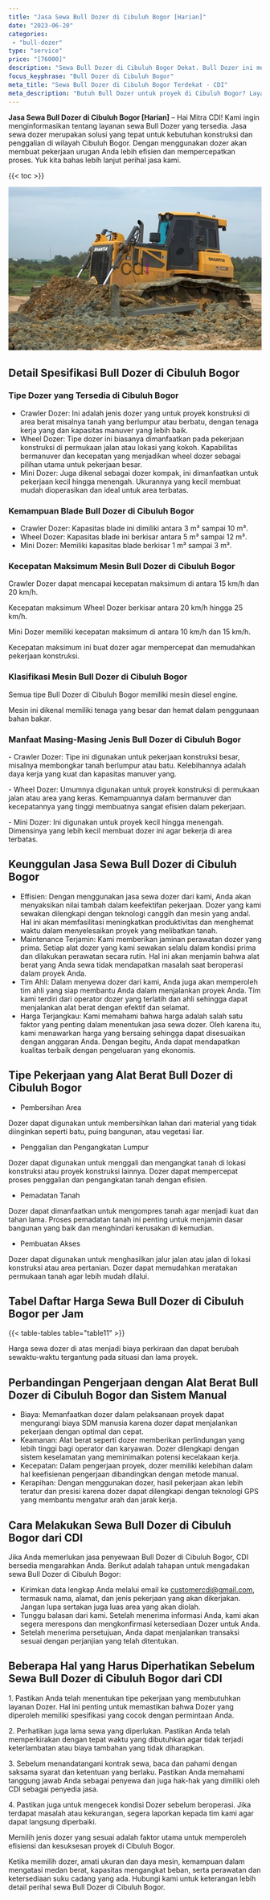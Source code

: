 ```yaml
---
title: "Jasa Sewa Bull Dozer di Cibuluh Bogor [Harian]"
date: "2023-06-20"
categories:
 - "bull-dozer"
type: "service"
price: "[76000]"
description: "Sewa Bull Dozer di Cibuluh Bogor Dekat. Bull Dozer ini menjadi solusi utama dalam proyek pembangunan sebagai peralatan konstruksi berkualitas tinggi dan andal. Hubungi kami untuk informasi lebih detail."
focus_keyphrase: "Bull Dozer di Cibuluh Bogor"
meta_title: "Sewa Bull Dozer di Cibuluh Bogor Terdekat - CDI"
meta_description: "Butuh Bull Dozer untuk proyek di Cibuluh Bogor? Layanan profesional kami siap melayani dengan solusi optimal. Dapatkan penawaran sekarang."
---
```


**Jasa Sewa Bull Dozer di Cibuluh Bogor [Harian]** – Hai Mitra CDI! Kami ingin menginformasikan tentang layanan sewa Bull Dozer yang tersedia. Jasa sewa dozer merupakan solusi yang tepat untuk kebutuhan konstruksi dan penggalian di wilayah Cibuluh Bogor. Dengan menggunakan dozer akan membuat pekerjaan urugan Anda lebih efisien dan mempercepatkan proses. Yuk kita bahas lebih lanjut perihal jasa kami.

{{< toc >}}

![Jasa Sewa Bull Dozer di Cibuluh Bogor [Harian]](/images/bull-dozer/bull-dozer-13.jpg)

## Detail Spesifikasi Bull Dozer di Cibuluh Bogor

### Tipe Dozer yang Tersedia di Cibuluh Bogor

*   Crawler Dozer: Ini adalah jenis dozer yang untuk proyek konstruksi di area berat misalnya tanah yang berlumpur atau berbatu, dengan tenaga kerja yang dan kapasitas manuver yang lebih baik.
*   Wheel Dozer: Tipe dozer ini biasanya dimanfaatkan pada pekerjaan konstruksi di permukaan jalan atau lokasi yang kokoh. Kapabilitas bermanuver dan kecepatan yang menjadikan wheel dozer sebagai pilihan utama untuk pekerjaan besar.
*   Mini Dozer: Juga dikenal sebagai dozer kompak, ini dimanfaatkan untuk pekerjaan kecil hingga menengah. Ukurannya yang kecil membuat mudah dioperasikan dan ideal untuk area terbatas.

### Kemampuan Blade Bull Dozer di Cibuluh Bogor

*   Crawler Dozer: Kapasitas blade ini dimiliki antara 3 m³ sampai 10 m³.
*   Wheel Dozer: Kapasitas blade ini berkisar antara 5 m³ sampai 12 m³.
*   Mini Dozer: Memiliki kapasitas blade berkisar 1 m³ sampai 3 m³.

### Kecepatan Maksimum Mesin Bull Dozer di Cibuluh Bogor

Crawler Dozer dapat mencapai kecepatan maksimum di antara 15 km/h dan 20 km/h.

Kecepatan maksimum Wheel Dozer berkisar antara 20 km/h hingga 25 km/h.

Mini Dozer memiliki kecepatan maksimum di antara 10 km/h dan 15 km/h.

Kecepatan maksimum ini buat dozer agar mempercepat dan memudahkan pekerjaan konstruksi.

### Klasifikasi Mesin Bull Dozer di Cibuluh Bogor

Semua tipe Bull Dozer di Cibuluh Bogor memiliki mesin diesel engine.

Mesin ini dikenal memiliki tenaga yang besar dan hemat dalam penggunaan bahan bakar.

### Manfaat Masing-Masing Jenis Bull Dozer di Cibuluh Bogor

\- Crawler Dozer: Tipe ini digunakan untuk pekerjaan konstruksi besar, misalnya membongkar tanah berlumpur atau batu. Kelebihannya adalah daya kerja yang kuat dan kapasitas manuver yang.

\- Wheel Dozer: Umumnya digunakan untuk proyek konstruksi di permukaan jalan atau area yang keras. Kemampuannya dalam bermanuver dan kecepatannya yang tinggi membuatnya sangat efisien dalam pekerjaan.

\- Mini Dozer: Ini digunakan untuk proyek kecil hingga menengah. Dimensinya yang lebih kecil membuat dozer ini agar bekerja di area terbatas.

## Keunggulan Jasa Sewa Bull Dozer di Cibuluh Bogor

*   Effisien: Dengan menggunakan jasa sewa dozer dari kami, Anda akan menyaksikan nilai tambah dalam keefektifan pekerjaan. Dozer yang kami sewakan dilengkapi dengan teknologi canggih dan mesin yang andal. Hal ini akan memfasilitasi meningkatkan produktivitas dan menghemat waktu dalam menyelesaikan proyek yang melibatkan tanah.
*   Maintenance Terjamin: Kami memberikan jaminan perawatan dozer yang prima. Setiap alat dozer yang kami sewakan selalu dalam kondisi prima dan dilakukan perawatan secara rutin. Hal ini akan menjamin bahwa alat berat yang Anda sewa tidak mendapatkan masalah saat beroperasi dalam proyek Anda.
*   Tim Ahli: Dalam menyewa dozer dari kami, Anda juga akan memperoleh tim ahli yang siap membantu Anda dalam menjalankan proyek Anda. Tim kami terdiri dari operator dozer yang terlatih dan ahli sehingga dapat menjalankan alat berat dengan efektif dan selamat.
*   Harga Terjangkau: Kami memahami bahwa harga adalah salah satu faktor yang penting dalam menentukan jasa sewa dozer. Oleh karena itu, kami menawarkan harga yang bersaing sehingga dapat disesuaikan dengan anggaran Anda. Dengan begitu, Anda dapat mendapatkan kualitas terbaik dengan pengeluaran yang ekonomis.

## Tipe Pekerjaan yang Alat Berat Bull Dozer di Cibuluh Bogor

*   Pembersihan Area

Dozer dapat digunakan untuk membersihkan lahan dari material yang tidak diinginkan seperti batu, puing bangunan, atau vegetasi liar.
*   Penggalian dan Pengangkatan Lumpur

Dozer dapat digunakan untuk menggali dan mengangkat tanah di lokasi konstruksi atau proyek konstruksi lainnya. Dozer dapat mempercepat proses penggalian dan pengangkatan tanah dengan efisien.
*   Pemadatan Tanah

Dozer dapat dimanfaatkan untuk mengompres tanah agar menjadi kuat dan tahan lama. Proses pemadatan tanah ini penting untuk menjamin dasar bangunan yang baik dan menghindari kerusakan di kemudian.
*   Pembuatan Akses

Dozer dapat digunakan untuk menghasilkan jalur jalan atau jalan di lokasi konstruksi atau area pertanian. Dozer dapat memudahkan meratakan permukaan tanah agar lebih mudah dilalui.

## Tabel Daftar Harga Sewa Bull Dozer di Cibuluh Bogor per Jam

{{< table-tables table="table11" >}}

Harga sewa dozer di atas menjadi biaya perkiraan dan dapat berubah sewaktu-waktu tergantung pada situasi dan lama proyek.

## Perbandingan Pengerjaan dengan Alat Berat Bull Dozer di Cibuluh Bogor dan Sistem Manual

*   Biaya: Memanfaatkan dozer dalam pelaksanaan proyek dapat mengurangi biaya SDM manusia karena dozer dapat menjalankan pekerjaan dengan optimal dan cepat.
*   Keamanan: Alat berat seperti dozer memberikan perlindungan yang lebih tinggi bagi operator dan karyawan. Dozer dilengkapi dengan sistem keselamatan yang meminimalkan potensi kecelakaan kerja.
*   Kecepatan: Dalam pengerjaan proyek, dozer memiliki kelebihan dalam hal keefisienan pengerjaan dibandingkan dengan metode manual.
*   Kerapihan: Dengan menggunakan dozer, hasil pekerjaan akan lebih teratur dan presisi karena dozer dapat dilengkapi dengan teknologi GPS yang membantu mengatur arah dan jarak kerja.

## Cara Melakukan Sewa Bull Dozer di Cibuluh Bogor dari CDI

Jika Anda memerlukan jasa penyewaan Bull Dozer di Cibuluh Bogor, CDI bersedia mengarahkan Anda. Berikut adalah tahapan untuk mengadakan sewa Bull Dozer di Cibuluh Bogor:

*   Kirimkan data lengkap Anda melalui email ke customercdi@gmail.com, termasuk nama, alamat, dan jenis pekerjaan yang akan dikerjakan. Jangan lupa sertakan juga luas area yang akan diolah.
*   Tunggu balasan dari kami. Setelah menerima informasi Anda, kami akan segera merespons dan mengkonfirmasi ketersediaan Dozer untuk Anda.
*   Setelah menerima persetujuan, Anda dapat menjalankan transaksi sesuai dengan perjanjian yang telah ditentukan.

## Beberapa Hal yang Harus Diperhatikan Sebelum Sewa Bull Dozer di Cibuluh Bogor dari CDI

1\.  Pastikan Anda telah menentukan tipe pekerjaan yang membutuhkan layanan Dozer. Hal ini penting untuk memastikan bahwa Dozer yang diperoleh memiliki spesifikasi yang cocok dengan permintaan Anda.

2\.  Perhatikan juga lama sewa yang diperlukan. Pastikan Anda telah memperkirakan dengan tepat waktu yang dibutuhkan agar tidak terjadi keterlambatan atau biaya tambahan yang tidak diharapkan.

3\.  Sebelum menandatangani kontrak sewa, baca dan pahami dengan saksama syarat dan ketentuan yang berlaku. Pastikan Anda memahami tanggung jawab Anda sebagai penyewa dan juga hak-hak yang dimiliki oleh CDI sebagai penyedia jasa.

4\.  Pastikan juga untuk mengecek kondisi Dozer sebelum beroperasi. Jika terdapat masalah atau kekurangan, segera laporkan kepada tim kami agar dapat langsung diperbaiki.

Memilih jenis dozer yang sesuai adalah faktor utama untuk memperoleh efisiensi dan kesuksesan proyek di Cibuluh Bogor.

Ketika memilih dozer, amati ukuran dan daya mesin, kemampuan dalam mengatasi medan berat, kapasitas mengangkat beban, serta perawatan dan ketersediaan suku cadang yang ada. Hubungi kami untuk keterangan lebih detail perihal sewa Bull Dozer di Cibuluh Bogor.